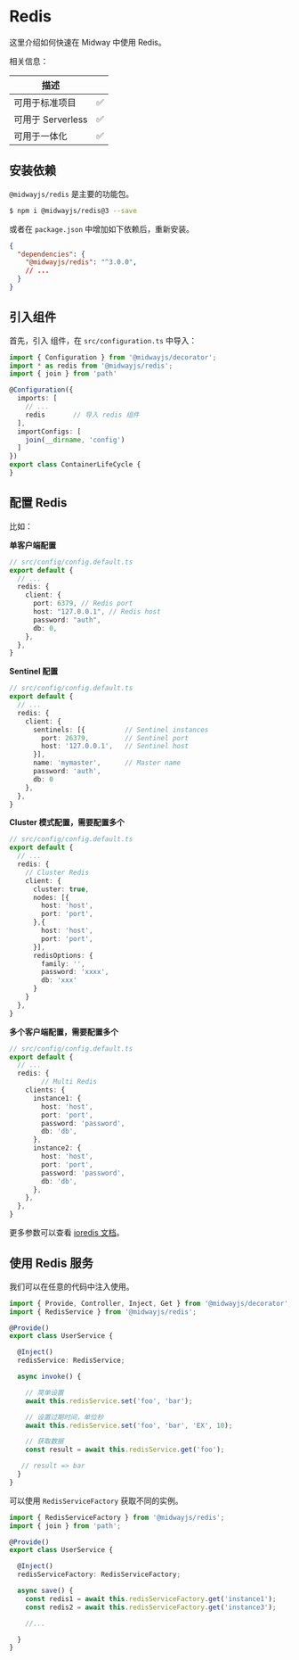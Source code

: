 # Redis

这里介绍如何快速在 Midway 中使用 Redis。

相关信息：

| 描述              |      |
| ----------------- | ---- |
| 可用于标准项目    | ✅    |
| 可用于 Serverless | ✅    |
| 可用于一体化      | ✅    |




## 安装依赖

`@midwayjs/redis` 是主要的功能包。

```bash
$ npm i @midwayjs/redis@3 --save
```
或者在 `package.json` 中增加如下依赖后，重新安装。

```json
{
  "dependencies": {
    "@midwayjs/redis": "^3.0.0",
    // ...
  }
}
```




## 引入组件


首先，引入 组件，在 `src/configuration.ts` 中导入：
```typescript
import { Configuration } from '@midwayjs/decorator';
import * as redis from '@midwayjs/redis';
import { join } from 'path'

@Configuration({
  imports: [
    // ...
    redis		// 导入 redis 组件
  ],
  importConfigs: [
    join(__dirname, 'config')
  ]
})
export class ContainerLifeCycle {
}
```


## 配置 Redis


比如：


**单客户端配置**
```typescript
// src/config/config.default.ts
export default {
  // ...
  redis: {
    client: {
      port: 6379, // Redis port
      host: "127.0.0.1", // Redis host
      password: "auth",
      db: 0,
    },
  },
}
```
**Sentinel 配置**
```typescript
// src/config/config.default.ts
export default {
  // ...
  redis: {
    client: {
      sentinels: [{          // Sentinel instances
        port: 26379,         // Sentinel port
        host: '127.0.0.1',   // Sentinel host
      }],
      name: 'mymaster',      // Master name
      password: 'auth',
      db: 0
    },
  },
}
```


**Cluster 模式配置，需要配置多个**
```typescript
// src/config/config.default.ts
export default {
  // ...
  redis: {
    // Cluster Redis
    client: {
      cluster: true,
      nodes: [{
        host: 'host',
        port: 'port',
      },{
        host: 'host',
        port: 'port',
      }],
      redisOptions: {
        family: '',
        password: 'xxxx',
        db: 'xxx'
      }
    }
  },
}
```

**多个客户端配置，需要配置多个**
```typescript
// src/config/config.default.ts
export default {
  // ...
  redis: {
		// Multi Redis
    clients: {
      instance1: {
        host: 'host',
        port: 'port',
        password: 'password',
        db: 'db',
      },
      instance2: {
        host: 'host',
        port: 'port',
        password: 'password',
        db: 'db',
      },
    },
  },
}
```
更多参数可以查看 [ioredis 文档](https://github.com/luin/ioredis/blob/master/API.md#new_Redis_new)。


## 使用 Redis 服务


我们可以在任意的代码中注入使用。
```typescript
import { Provide, Controller, Inject, Get } from '@midwayjs/decorator';
import { RedisService } from '@midwayjs/redis';

@Provide()
export class UserService {

  @Inject()
  redisService: RedisService;

  async invoke() {

    // 简单设置
    await this.redisService.set('foo', 'bar');

    // 设置过期时间，单位秒
    await this.redisService.set('foo', 'bar', 'EX', 10);

    // 获取数据
    const result = await this.redisService.get('foo');

   // result => bar
  }
}
```


可以使用 `RedisServiceFactory` 获取不同的实例。
```typescript
import { RedisServiceFactory } from '@midwayjs/redis';
import { join } from 'path';

@Provide()
export class UserService {

  @Inject()
  redisServiceFactory: RedisServiceFactory;

  async save() {
    const redis1 = await this.redisServiceFactory.get('instance1');
    const redis2 = await this.redisServiceFactory.get('instance3');

    //...

  }
}
```

